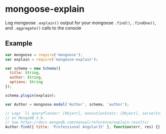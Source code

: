 # mongoose-explain
Log mongoose `.explain()` output for your mongoose `.find()`, `.findOne()`, and `.aggregate()` calls to the console

## Example

```javascript
var mongoose = require('mongoose');
var explain = require('mongoose-explain');

var schema = new Schema({
  title: String,
  author: String,
  options: String
});

schema.plugin(explain);

var Author = mongoose.model('Author', schema, 'author');

// Logs `[{ queryPlanner: [Object], executionStats: [Object], serverInfo[Object] }]`
// on MongoDB 3.0.
// See https://docs.mongodb.com/manual/reference/explain-results/
Author.find({ title: 'Professional AngularJS' }, function(err, res) {});
```
